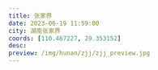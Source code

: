 ```yaml
---
title: 张家界
date: 2023-06-19 11:59:00
city: 湖南张家界
coords: [110.467227, 29.353152]
desc:
preview: /img/hunan/zjj/zjj_preview.jpg
---
```

